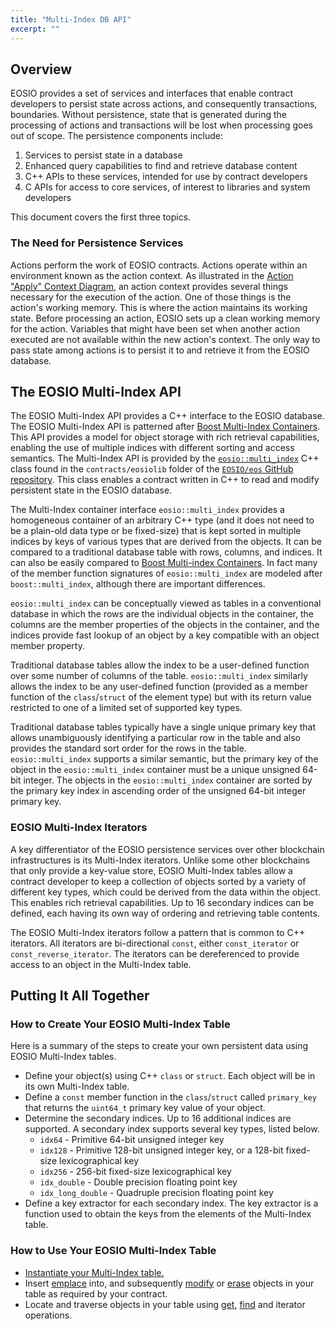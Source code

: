 ```yaml
---
title: "Multi-Index DB API"
excerpt: ""
---
```

## Overview

EOSIO provides a set of services and interfaces that enable contract developers to
persist state across actions, and consequently transactions, boundaries.  Without persistence, state that is generated during the processing of actions and transactions will be lost when processing goes out of scope.  The persistence components include:

1. Services to persist state in a database
2. Enhanced query capabilities to find and retrieve database content
3. C++ APIs to these services, intended for use by contract developers
4. C APIs for access to core services, of interest to libraries and system developers

This document covers the first three topics.

<a name="need-for-persistence-services"></a>
### The Need for Persistence Services

Actions perform the work of EOSIO contracts. Actions operate within an environment known as the action context.  As illustrated in the [Action "Apply" Context Diagram](https://files.readme.io/6d71afc-action-apply-context-diagram.png), an action context provides several things necessary for the execution of the action. One of those things is the action's working memory. This is where the action maintains its working state. Before processing an action, EOSIO sets up a clean working memory for the action. Variables that might have been set when another action executed are not available within the new action's context. The only way to pass state among actions is to persist it to and retrieve it from the EOSIO database.

<a name="eosio-multi-index-api"></a>
## The EOSIO Multi-Index API

The EOSIO Multi-Index API provides a C++ interface to the EOSIO database.  The EOSIO Multi-Index API is patterned after [Boost Multi-Index Containers](https://www.boost.org/doc/libs/1_66_0/libs/multi_index/doc/index.html).  This API provides a model for object storage with rich retrieval capabilities, enabling the use of multiple indices with different sorting and access semantics. The Multi-Index API is provided by the [`eosio::multi_index`](https://github.com/EOSIO/eos/blob/master/contracts/eosiolib/multi_index.hpp) C++ class found in the `contracts/eosiolib` folder of the [`EOSIO/eos` GitHub repository](https://github.com/EOSIO/eos/). This class enables a contract written in C++ to read and modify persistent state in the EOSIO database.

The Multi-Index container interface `eosio::multi_index` provides a homogeneous container of an arbitrary C++ type (and it does not need to be a plain-old data type or be fixed-size) that is kept sorted in multiple indices by keys of various types that are derived from the objects. It can be compared to a traditional database table with rows, columns, and indices. It can also be easily compared to [Boost Multi-index Containers](https://www.boost.org/doc/libs/1_66_0/libs/multi_index/doc/index.html). In fact many of the member function signatures of `eosio::multi_index` are modeled after `boost::multi_index`, although there are important differences.

`eosio::multi_index` can be conceptually viewed as tables in a conventional database in which the rows are the individual objects in the container, the columns are the member properties of the objects in the container, and the indices provide fast lookup of an object by a key compatible with an object member property.

Traditional database tables allow the index to be a user-defined function over some number of columns of the table. `eosio::multi_index` similarly allows the index to be any user-defined function (provided as a member function of the `class`/`struct` of the element type) but with its return value restricted to one of a limited set of supported key types.

Traditional database tables typically have a single unique primary key that allows 
unambiguously identifying a particular row in the table and also provides the standard sort order for the rows in the table. `eosio::multi_index` supports a similar semantic, but the primary key of the object in the `eosio::multi_index` container must be a unique unsigned 64-bit integer. The objects in the `eosio::multi_index` container are sorted by the primary key index in ascending order of the unsigned 64-bit integer primary key.

<a name="eosio-multi-index-iterators"></a>
### EOSIO Multi-Index Iterators

A key differentiator of the EOSIO persistence services over other blockchain infrastructures is its Multi-Index iterators. Unlike some other blockchains that only provide a key-value store, EOSIO Multi-Index tables allow a contract developer to keep a collection of objects sorted by a variety of different key types, which could be derived from the data within the object.  This enables rich retrieval capabilities.  Up to 16 secondary indices can be defined, each having its own way of ordering and retrieving table contents.

The EOSIO Multi-Index iterators follow a pattern that is common to C++ iterators.  All iterators are bi-directional `const`, either `const_iterator` or `const_reverse_iterator`.  The iterators can be dereferenced to provide access to an object in the Multi-Index table. 

<a name="putting-it-all-together"></a>
## Putting It All Together

<a name="how-to-create-your-own-table"></a>
### How to Create Your EOSIO Multi-Index Table

Here is a summary of the steps to create your own persistent data using EOSIO Multi-Index tables.

- Define your object(s) using C++ `class` or `struct`.  Each object will be in its own Multi-Index table.
- Define a `const` member function in the `class`/`struct` called `primary_key` that returns the `uint64_t` primary key value of your object.
- Determine the secondary indices. Up to 16 additional indices are supported. A secondary index
supports several key types, listed below.
    - `idx64` - Primitive 64-bit unsigned integer key
    - `idx128` - Primitive 128-bit unsigned integer key, or a 128-bit fixed-size lexicographical key
    - `idx256` - 256-bit fixed-size lexicographical key
    - `idx_double` - Double precision floating point key
    - `idx_long_double` - Quadruple precision floating point key
- Define a key extractor for each secondary index. The key extractor is a function used to obtain the keys from the elements of the Multi-Index table. 

<a name="how-to-use-your-own-table"></a>
### How to Use Your EOSIO Multi-Index Table

- [Instantiate your Multi-Index table.](https://developers.eos.io/eosio-cpp/reference#multi-index)
- Insert [emplace](https://developers.eos.io/eosio-cpp/reference#emplace) into, and subsequently [modify](https://developers.eos.io/eosio-cpp/reference#modify) or [erase](https://developers.eos.io/eosio-cpp/reference#erase) objects in your table as required by your contract.
- Locate and traverse objects in your table using [get](https://developers.eos.io/eosio-cpp/reference#get), [find](https://developers.eos.io/eosio-cpp/reference#find) and iterator operations.